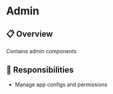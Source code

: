 # Admin

## 📋 Overview
Contains admin components

## 🎯 Responsibilities
- Manage app configs and permissions
